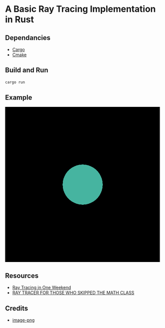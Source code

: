 # A Basic Ray Tracing Implementation in Rust

## Dependancies
- [Cargo](https://www.rust-lang.org/tools/install)
- [Cmake](https://cmake.org/download/)

## Build and Run
```Bash
cargo run
```

## Example

![Sphere Whithout Shading](render/test.png)

## Resources
- [Ray Tracing in One Weekend](https://raytracing.github.io/books/RayTracingInOneWeekend.html)
- [RAY TRACER FOR THOSE WHO SKIPPED THE MATH CLASS](https://zserge.com/posts/raytracer/)
## Credits
- [image-png](https://github.com/image-rs/image-png)